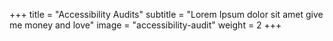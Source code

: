 +++
title = "Accessibility Audits"
subtitle = "Lorem Ipsum dolor sit amet give me money and love"
image = "accessibility-audit"
weight = 2
+++